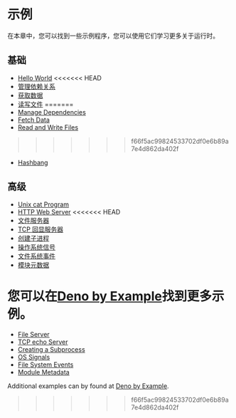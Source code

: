 # 示例

在本章中，您可以找到一些示例程序，您可以使用它们学习更多关于运行时。

## 基础

- [Hello World](./examples/hello_world.md)
<<<<<<< HEAD
- [管理依赖关系](./examples/manage_dependencies.md)
- [获取数据](./examples/fetch_data.md)
- [读写文件](./examples/read_write_files.md)
=======
- [Manage Dependencies](./examples/manage_dependencies.md)
- [Fetch Data](./examples/fetch_data.md)
- [Read and Write Files](./examples/read_write_files.md)
>>>>>>> f66f5ac99824533702df0e6b89a7e4d862da402f
- [Hashbang](./examples/hashbang.md)

## 高级

- [Unix cat Program](./examples/unix_cat.md)
- [HTTP Web Server](./examples/http_server.md)
<<<<<<< HEAD
- [文件服务器](./examples/file_server.md)
- [TCP 回显服务器](./examples/tcp_echo.md)
- [创建子进程](./examples/subprocess.md)
- [操作系统信号](./examples/os_signals.md)
- [文件系统事件](./examples/file_system_events.md)
- [模块元数据](./examples/module_metadata.md)

您可以在[Deno by Example](https://examples.deno.land/)找到更多示例。
=======
- [File Server](./examples/file_server.md)
- [TCP echo Server](./examples/tcp_echo.md)
- [Creating a Subprocess](./examples/subprocess.md)
- [OS Signals](./examples/os_signals.md)
- [File System Events](./examples/file_system_events.md)
- [Module Metadata](./examples/module_metadata.md)

Additional examples can by found at
[Deno by Example](https://examples.deno.land/).
>>>>>>> f66f5ac99824533702df0e6b89a7e4d862da402f
